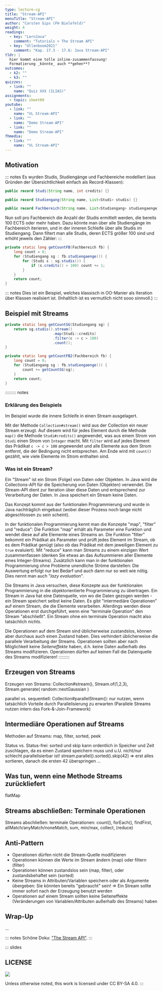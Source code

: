 ```yaml
---
type: lecture-cg
title: "Stream-API"
menuTitle: "Stream-API"
author: "Carsten Gips (FH Bielefeld)"
weight: 4
readings:
  - key: "LernJava"
    comment: "Tutorials > The Stream API"
  - key: "Ullenboom2021"
    comment: "Kap. 17.3 - 17.6: Java Stream-API"
tldr: |
  hier kommt eine tolle inline-zusammenfassung!
  Formatierung _könnte_ auch **gehen**?
outcomes:
  - k2: ""
  - k3: ""
quizzes:
  - link: ""
    name: "Quiz XXX (ILIAS)"
assignments:
  - topic: sheet09
youtube:
  - link: ""
    name: "VL Stream-API"
  - link: ""
    name: "Demo Stream-API"
  - link: ""
    name: "Demo Stream-API"
fhmedia:
  - link: ""
    name: "VL Stream-API"
---
```



## Motivation

::: notes
Es wurden Studis, Studiengänge und Fachbereiche modelliert (aus Gründen der Übersichtlichkeit
einfach als Record-Klassen):

```java
public record Studi(String name, int credits) {}

public record Studiengang(String name, List<Studi> studis) {}

public record Fachbereich(String name, List<Studiengang> studiengaenge) {}
```

Nun soll pro Fachbereich die Anzahl der Studis ermittelt werden, die bereits 100 ECTS
oder mehr haben. Dazu könnte man über alle Studiengänge im Fachbereich iterieren, und
in der inneren Schleife über alle Studis im Studiengang. Dann filtert man alle Studis,
deren ECTS größer 100 sind und erhöht jeweils den Zähler:
:::


```java
private static long getCountFB(Fachbereich fb) {
    long count = 0;
    for (Studiengang sg : fb.studiengaenge()) {
        for (Studi s : sg.studis()) {
            if (s.credits() > 100) count += 1;
        }
    }
    return count;
}
```

::: notes
Dies ist ein Beispiel, welches klassisch in OO-Manier als Iteration über Klassen
realisiert ist. (Inhaltlich ist es vermutlich nicht sooo sinnvoll.)
:::


## Beispiel mit Streams

```java
private static long getCountSG(Studiengang sg) {
    return sg.studis().stream()
                      .map(Studi::credits)
                      .filter(c -> c > 100)
                      .count();
}

private static long getCountFB2(Fachbereich fb) {
    long count = 0;
    for (Studiengang sg : fb.studiengaenge()) {
        count += getCountSG(sg);
    }
    return count;
}
```

::::::::: notes
### Erklärung des Beispiels

Im Beispiel wurde die innere Schleife in einen Stream ausgelagert.

Mit der Methode `Collection#stream()` wird aus der Collection ein
neuer Stream erzeugt. Auf diesem wird für jedes Element durch die
Methode `map()` die Methode `Studi#credits()` angewendet, was aus
einem Strom von `Studi` einen Strom von `Integer` macht. Mit `filter`
wird auf jedes Element das Prädikat `c -> c > 100` angewendet und
alle Elemente aus dem Strom entfernt, die der Bedingung nicht
entsprechen. Am Ende wird mit `count()` gezählt, wie viele Elemente
im Strom enthalten sind.

### Was ist ein Stream?

Ein "Stream" ist ein Strom (Folge) von Daten oder Objekten. In Java wird
die Collections-API für die Speicherung von Daten (Objekten) verwendet.
Die Stream-API dient zur Iteration über diese Daten und entsprechend
zur Verarbeitung der Daten. In Java speichert ein Stream keine Daten.

Das Konzept kommt aus der funktionalen Programmierung und wurde in Java
nachträglich eingebaut (wobei dieser Prozess noch lange nicht abgeschlossen
zu sein scheint).

In der funktionalen Programmierung kennt man die Konzepte "map", "filter"
und "reduce": Die Funktion "map" erhält als Parameter eine Funktion und
wendet diese  auf alle Elemente eines Streams an. Die Funktion "filter"
bekommt ein Prädikat als Parameter und prüft jedes Element im Stream, ob
es dem Prädikat genügt (also ob das Prädikat mit dem jeweiligen Element
zu `true` evaluiert). Mit "reduce" kann man Streams zu einem einzigen
Wert zusammenfassen (denken Sie etwas an das Aufsummieren aller Elemente
eines Integer-Streams). Zusätzlich kann man in der funktionalen Programmierung
ohne Probleme unendliche Ströme darstellen: Die Auswertung erfolgt nur bei
Bedarf und auch dann nur so weit wie nötig. Dies nennt man auch "_lazy evaluation_".

Die Streams in Java versuchen, diese Konzepte aus der funktionalen Programmierung
in die objektorientierte Programmierung zu übertragen. Ein Stream in Java
hat eine Datenquelle, von wo die Daten gezogen werden - ein Stream speichert
selbst keine Daten. Es gibt "intermediäre Operationen" auf einem Stream,
die die Elemente verarbeiten. Allerdings werden diese Operationen erst durchgeführt,
wenn eine "terminale Operation" den Stream "abschließt". Ein Stream ohne ein
terminale Operation macht also tatsächlich _nichts_.

Die Operationen auf dem Stream sind üblicherweise zustandslos, können aber
durchaus auch einen Zustand haben. Dies verhindert üblicherweise die parallele
Verarbeitung der Streams. Operationen sollten aber nach Möglichkeit keine
_Seiteneffekte_ haben, d.h. keine Daten außerhalb des Streams modifizieren.
Operationen dürfen auf keinen Fall die Datenquelle des Streams modifizieren!
:::::::::


## Erzeugen von Streams

Erzeugen von Streams: Collection#stream(), Stream.of(1,2,3), Stream.generate( random::nextGaussian )

parallel vs. sequentiell: Collection#parallelStream(): nur nutzen, wenn tatsächlich Vorteile durch Parallelisierung zu erwarten (Parallele Streams nutzen intern das Fork-&-Join-Framework)


## Intermediäre Operationen auf Streams

Methoden auf Streams: map, filter, sorted, peek

Status vs. Status-frei: sorted und skip kann ordentlich in Speicher und Zeit zuschlagen, da es einen Zustand speichern muss und u.U. nicht/nur schlecht parallelisierbar ist!
stream.parallel().sorted().skip(42) => erst alles sortieren, danach die ersten 42 überspringen ...


## Was tun, wenn eine Methode Streams zurückliefert

flatMap


## Streams abschließen: Terminale Operationen

Streams abschließen: terminale Operationen: count(), forEach(), findFirst, allMatch/anyMatch/noneMatch, sum, min/max, collect, (reduce)


## Anti-Pattern

-   Operationen dürfen nicht die Stream-Quelle modifizieren
-   Operationen können die Werte im Stream ändern (map) oder filtern (filter)
-   Operationen können zustandslos sein (map, filter), oder zustandsbehaftet sein (sorted)
-   Keine Streams in Attributen/Variablen speichern oder als Argumente übergeben: Sie könnten bereits "gebraucht" sein!
    => Ein Stream sollte immer sofort nach der Erzeugung benutzt werden
-   Operationen auf einem Stream sollten keine Seiteneffekte (Veränderungen von Variablen/Attributen außerhalb des Streams) haben


## Wrap-Up
...

::: notes
Schöne Doku: ["The Stream API"](https://dev.java/learn/the-stream-api/).
:::







<!-- DO NOT REMOVE - THIS IS A LAST SLIDE TO INDICATE THE LICENSE AND POSSIBLE EXCEPTIONS (IMAGES, ...). -->
::: slides
## LICENSE
![](https://licensebuttons.net/l/by-sa/4.0/88x31.png)

Unless otherwise noted, this work is licensed under CC BY-SA 4.0.
:::
